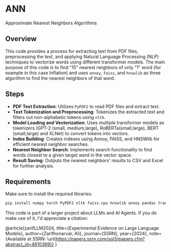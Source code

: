 # ANN
Approximate Nearest Neighbors Algorithms

## Overview
This code provides a process for extracting text from PDF files, preprocessing the text, and applying Natural Language Processing (NLP) techniques to vectorize words using different transformer models. The main purpose of this code is to find "15" nearest neighbors of only "1" word (for example in this case Inflation) and uses `annoy`, `faiss`, and `hnswlib` as three algorithm to find the nearest neighbors of that word.

## Steps
- **PDF Text Extraction**: Utilizes `PyPDF2` to read PDF files and extract text.
- **Text Tokenization and Preprocessing**: Tokenizes the extracted text and filters out non-alphabetic tokens using `nltk`.
- **Model Loading and Vectorization**: Uses multiple transformer models as tokenizers (GPT-2 (small, medium,large), RoBERTa(small,large), BERT (small,large) and XLNet) to convert tokens into vectors.
- **Index Building**: Creates indexes using Annoy, FAISS, and HNSWlib for efficient nearest neighbor searches.
- **Nearest Neighbor Search**: Implements search functionality to find words closest to a given target word in the vector space.
- **Result Saving**: Outputs the nearest neighbors' results to CSV and Excel for further analysis.

## Requirements
Make sure to install the required libraries:
```bash
pip install numpy torch PyPDF2 nltk faiss-cpu hnswlib annoy pandas transformers
```

This code is part of a larger project about LLMs and AI Agents. If you do make use of it, I'd appreciate a citation:

@article{zarifLLM2024,
  title={Experimental Evidence on Large Language Models},
  author={Zarifhonarvar, Ali},
  journal={SSRN},
  year={2024},
  note={Available at SSRN: \url{https://papers.ssrn.com/sol3/papers.cfm?abstract_id=4810389}}
}
